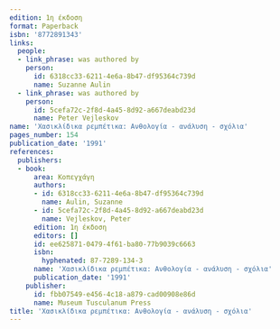 ```yaml
---
edition: 1η έκδοση
format: Paperback
isbn: '8772891343'
links:
  people:
  - link_phrase: was authored by
    person:
      id: 6318cc33-6211-4e6a-8b47-df95364c739d
      name: Suzanne Aulin
  - link_phrase: was authored by
    person:
      id: 5cefa72c-2f8d-4a45-8d92-a667deabd23d
      name: Peter Vejleskov
name: 'Χασικλίδικα ρεμπέτικα: Ανθολογία - ανάλυση - σχόλια'
pages_number: 154
publication_date: '1991'
references:
  publishers:
  - book:
      area: Κοπεγχάγη
      authors:
      - id: 6318cc33-6211-4e6a-8b47-df95364c739d
        name: Aulin, Suzanne
      - id: 5cefa72c-2f8d-4a45-8d92-a667deabd23d
        name: Vejleskov, Peter
      edition: 1η έκδοση
      editors: []
      id: ee625871-0479-4f61-ba80-77b9039c6663
      isbn:
        hyphenated: 87-7289-134-3
      name: 'Χασικλίδικα ρεμπέτικα: Ανθολογία - ανάλυση - σχόλια'
      publication_date: '1991'
    publisher:
      id: fbb07549-e456-4c18-a879-cad00908e86d
      name: Museum Tusculanum Press
title: 'Χασικλίδικα ρεμπέτικα: Ανθολογία - ανάλυση - σχόλια'
---
```


